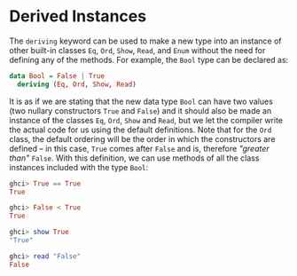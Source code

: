 # Derived Instances

The `deriving` keyword can be used to make a new type into an instance of other built-in classes `Eq`, `Ord`, `Show`, `Read`, and `Enum` without the need for defining any of the methods. For example, the `Bool` type can be declared as:

```haskell
data Bool = False | True
  deriving (Eq, Ord, Show, Read)
```

It is as if we are stating that the new data type `Bool` can have two values (two nullary constructors `True` and `False`) and it should also be made an instance of the classes `Eq`, `Ord`, `Show` and `Read`, but we let the compiler write the actual code for us using the default definitions. Note that for the `Ord` class, the default ordering will be the order in which the constructors are defined – in this case, `True` comes after `False` and is, therefore _"greater than"_ `False`. With this definition, we can use methods of all the class instances included with the type `Bool`:

```haskell
ghci> True == True
True

ghci> False < True
True

ghci> show True
"True"

ghci> read "False"
False
```
